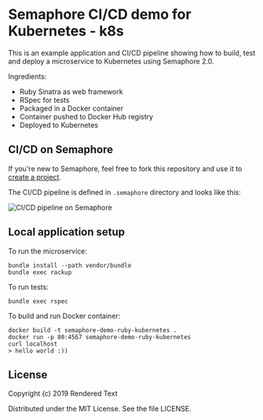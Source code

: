 # Semaphore CI/CD demo for Kubernetes - k8s

This is an example application and CI/CD pipeline showing how to build, test and
deploy a microservice to Kubernetes using Semaphore 2.0.

Ingredients:

- Ruby Sinatra as web framework
- RSpec for tests
- Packaged in a Docker container
- Container pushed to Docker Hub registry
- Deployed to Kubernetes

## CI/CD on Semaphore

If you're new to Semaphore, feel free to fork this repository and use it to
[create a project](https://docs.semaphoreci.com/article/63-your-first-project).

The CI/CD pipeline is defined in `.semaphore` directory and looks like this:

![CI/CD pipeline on Semaphore](pipeline.png)

## Local application setup

To run the microservice:

```
bundle install --path vendor/bundle
bundle exec rackup
```

To run tests:

```
bundle exec rspec
```

To build and run Docker container:

```
docker build -t semaphore-demo-ruby-kubernetes .
docker run -p 80:4567 semaphore-demo-ruby-kubernetes
curl localhost
> hello world :))
```

## License

Copyright (c) 2019 Rendered Text

Distributed under the MIT License. See the file LICENSE.
